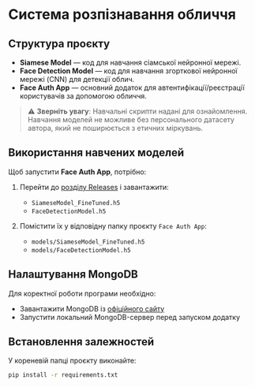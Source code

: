 # Система розпізнавання обличчя

## Структура проєкту

- **Siamese Model** — код для навчання сіамської нейронної мережі.
- **Face Detection Model** — код для навчання згорткової нейронної мережі (CNN) для детекції облич.
- **Face Auth App** — основний додаток для автентифікації/реєстрації користувачів за допомогою обличчя.

> ⚠️ **Зверніть увагу**: Навчальні скрипти надані для ознайомлення. Навчання моделей не можливе без персонального датасету автора, який не поширюється з етичних міркувань.

## Використання навчених моделей

Щоб запустити **Face Auth App**, потрібно:

1. Перейти до [розділу Releases](https://github.com/VilaTiw/Facial-recognition-system/releases) і завантажити:
   - `SiameseModel_FineTuned.h5`
   - `FaceDetectionModel.h5`

2. Помістити їх у відповідну папку проєкту `Face Auth App`:
   - `models/SiameseModel_FineTuned.h5`
   - `models/FaceDetectionModel.h5`

## Налаштування MongoDB

Для коректної роботи програми необхідно:

- Завантажити MongoDB із [офіційного сайту](https://www.mongodb.com/try/download/community)
- Запустити локальний MongoDB-сервер перед запуском додатку

## Встановлення залежностей

У кореневій папці проєкту виконайте:

```bash
pip install -r requirements.txt

